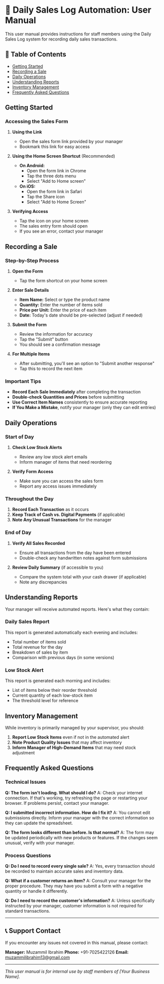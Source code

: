 # 📱 Daily Sales Log Automation: User Manual

This user manual provides instructions for staff members using the Daily Sales Log system for recording daily sales transactions.

## 📑 Table of Contents

- [Getting Started](#getting-started)
- [Recording a Sale](#recording-a-sale)
- [Daily Operations](#daily-operations)
- [Understanding Reports](#understanding-reports)
- [Inventory Management](#inventory-management)
- [Frequently Asked Questions](#frequently-asked-questions)

## Getting Started

### Accessing the Sales Form

1. **Using the Link**

   - Open the sales form link provided by your manager
   - Bookmark this link for easy access
2. **Using the Home Screen Shortcut** (Recommended)

   - **On Android:**
     - Open the form link in Chrome
     - Tap the three dots menu
     - Select "Add to Home screen"
   - **On iOS:**
     - Open the form link in Safari
     - Tap the Share icon
     - Select "Add to Home Screen"
3. **Verifying Access**

   - Tap the icon on your home screen
   - The sales entry form should open
   - If you see an error, contact your manager

## Recording a Sale

### Step-by-Step Process

1. **Open the Form**

   - Tap the form shortcut on your home screen
2. **Enter Sale Details**

   - **Item Name:** Select or type the product name
   - **Quantity:** Enter the number of items sold
   - **Price per Unit:** Enter the price of each item
   - **Date:** Today's date should be pre-selected (adjust if needed)
3. **Submit the Form**

   - Review the information for accuracy
   - Tap the "Submit" button
   - You should see a confirmation message
4. **For Multiple Items**

   - After submitting, you'll see an option to "Submit another response"
   - Tap this to record the next item

### Important Tips

- **Record Each Sale Immediately** after completing the transaction
- **Double-check Quantities and Prices** before submitting
- **Use Correct Item Names** consistently to ensure accurate reporting
- **If You Make a Mistake**, notify your manager (only they can edit entries)

## Daily Operations

### Start of Day

1. **Check Low Stock Alerts**

   - Review any low stock alert emails
   - Inform manager of items that need reordering
2. **Verify Form Access**

   - Make sure you can access the sales form
   - Report any access issues immediately

### Throughout the Day

1. **Record Each Transaction** as it occurs
2. **Keep Track of Cash vs. Digital Payments** (if applicable)
3. **Note Any Unusual Transactions** for the manager

### End of Day

1. **Verify All Sales Recorded**

   - Ensure all transactions from the day have been entered
   - Double-check any handwritten notes against form submissions
2. **Review Daily Summary** (if accessible to you)

   - Compare the system total with your cash drawer (if applicable)
   - Note any discrepancies

## Understanding Reports

Your manager will receive automated reports. Here's what they contain:

### Daily Sales Report

This report is generated automatically each evening and includes:

- Total number of items sold
- Total revenue for the day
- Breakdown of sales by item
- Comparison with previous days (in some versions)

### Low Stock Alert

This report is generated each morning and includes:

- List of items below their reorder threshold
- Current quantity of each low-stock item
- The threshold level for reference

## Inventory Management

While inventory is primarily managed by your supervisor, you should:

1. **Report Low Stock Items** even if not in the automated alert
2. **Note Product Quality Issues** that may affect inventory
3. **Inform Manager of High-Demand Items** that may need stock adjustment

## Frequently Asked Questions

### Technical Issues

**Q: The form isn't loading. What should I do?**
A: Check your internet connection. If that's working, try refreshing the page or restarting your browser. If problems persist, contact your manager.

**Q: I submitted incorrect information. How do I fix it?**
A: You cannot edit submissions directly. Inform your manager with the correct information so they can update the spreadsheet.

**Q: The form looks different than before. Is that normal?**
A: The form may be updated periodically with new products or features. If the changes seem unusual, verify with your manager.

### Process Questions

**Q: Do I need to record every single sale?**
A: Yes, every transaction should be recorded to maintain accurate sales and inventory data.

**Q: What if a customer returns an item?**
A: Consult your manager for the proper procedure. They may have you submit a form with a negative quantity or handle it differently.

**Q: Do I need to record the customer's information?**
A: Unless specifically instructed by your manager, customer information is not required for standard transactions.

---

## 📞 Support Contact

If you encounter any issues not covered in this manual, please contact:

**Manager:** Muzammil Ibrahim
**Phone:** +91-7025422126
**Email:** muzammilibrahim13@gmail.com

---

*This user manual is for internal use by staff members of [Your Business Name].*
